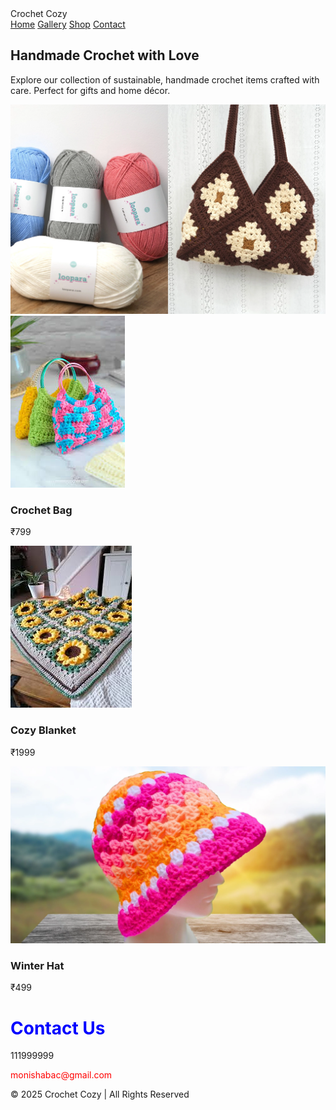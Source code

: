 <!DOCTYPE html>
<html lang="en">
<head>
  <meta charset="UTF-8">
  <meta name="viewport" content="width=device-width, initial-scale=1.0">
  <title>Crochet Cozy Shop</title>
  <link rel="stylesheet" href="style.css">
</head>
<body>

  <!-- NAVBAR -->
  <nav>
    <div class="logo">Crochet Cozy</div>
    <div class="links">
      <a href="#">Home</a>
      <a href="#">Gallery</a>
      <a href="#">Shop</a>
      <a href="#">Contact</a>
    </div>
  </nav>

  <!-- HERO SECTION -->
  <section class="hero">
    <div class="hero-text">
      <h1>Handmade Crochet with Love</h1>
      <p>Explore our collection of sustainable, handmade crochet items crafted with care. Perfect for gifts and home décor.</p>
    </div>
    <img src="./Best_Yarn_for_Crochet_Bags.webp" alt="Crochet">
  </section>

  <!-- PRODUCT GALLERY -->
  <section class="gallery">
    <div class="product" style="order:2">
      <img src="./images (1).jpg" alt="Bag">
      <h3>Crochet Bag</h3>
      <p class="price">₹799</p>
    </div>
    <div class="product" style="flex-grow:2; order:1">
      <img src="./images.jpg" alt="Blanket">
      <h3>Cozy Blanket</h3>
      <p class="price">₹1999</p>
    </div>
    <div class="product">
      <img src="./Easy_Crochet_Bucket_Hat_3_f25941af-f303-48ce-8ec0-8f2e08c72dee.webp" alt="Hat">
      <h3>Winter Hat</h3>
      <p class="price">₹499</p>
    </div>
  </section>
<div>
    <h1 style="color: blue;">Contact Us</h1> 
    <p>111999999</p>
    <p style="color: red;">monishabac@gmail.com</p>
</div>
  <!-- FOOTER -->
  <footer>
    © 2025 Crochet Cozy | All Rights Reserved

  </footer>

</body>
</html>
